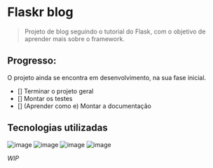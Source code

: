 # Flaskr blog
> Projeto de blog seguindo o tutorial do Flask, com o objetivo de aprender mais sobre o framework.

## Progresso:

O projeto ainda se encontra em desenvolvimento, na sua fase inicial.

- [] Terminar o projeto geral
- [] Montar os testes
- [] (Aprender como e) Montar a documentação

## Tecnologias utilizadas
![image](https://img.shields.io/badge/Python-3776AB?style=for-the-badge&logo=python&logoColor=white)
![image](https://img.shields.io/badge/Markdown-000000?style=for-the-badge&logo=markdown&logoColor=white)
![image](https://img.shields.io/badge/Flask-000000?style=for-the-badge&logo=flask&logoColor=white)
![image](https://img.shields.io/badge/SQLite-07405E?style=for-the-badge&logo=sqlite&logoColor=white)

_WIP_

